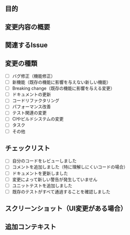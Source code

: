 ## 目的
<!-- PRの目的と概要を簡潔に説明してください -->

## 変更内容の概要
<!-- このPRで何が変更されたのかを簡潔に説明・または箇条書きでリストアップしてください -->

## 関連するIssue
<!-- 関連するIssueがある場合は、"closes #123" または "fixes #123" のように記述してください -->

## 変更の種類
- [ ] バグ修正（機能修正）
- [ ] 新機能（既存の機能に影響を与えない新しい機能）
- [ ] Breaking change（既存の機能に影響を与える変更）
- [ ] ドキュメントの更新
- [ ] コードリファクタリング
- [ ] パフォーマンス改善
- [ ] テスト関連の変更
- [ ] CIやビルドシステムの変更
- [ ] タスク
- [ ] その他

## チェックリスト
- [ ] 自分のコードをレビューしました
- [ ] コメントを追加しました（特に理解しにくいコードの場合）
- [ ] ドキュメントを更新しました
- [ ] 変更によって新しい警告が発生していません
- [ ] ユニットテストを追加しました
- [ ] 既存のテストがすべて通過することを確認しました

## スクリーンショット（UI変更がある場合）
<!-- 必要に応じてビフォー/アフターのスクリーンショットを追加してください -->

## 追加コンテキスト
<!-- レビュアーが知っておくべきその他の情報があれば追加してください -->